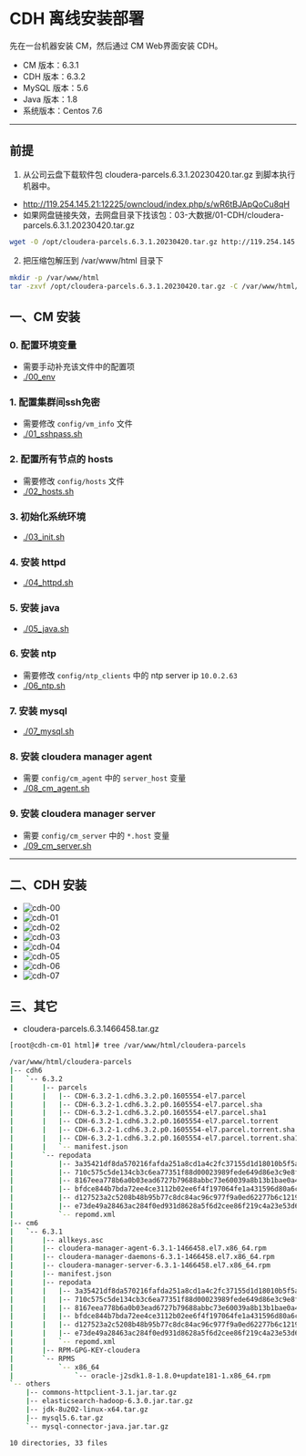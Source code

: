 # CDH 离线安装部署

先在一台机器安装 CM，然后通过 CM Web界面安装 CDH。

- CM 版本：6.3.1
- CDH 版本：6.3.2
- MySQL 版本：5.6
- Java 版本：1.8
- 系统版本：Centos 7.6

*****

## 前提

1. 从公司云盘下载软件包 cloudera-parcels.6.3.1.20230420.tar.gz 到脚本执行机器中。
- http://119.254.145.21:12225/owncloud/index.php/s/wR6tBJApQoCu8qH
- 如果网盘链接失效，去网盘目录下找该包：03-大数据/01-CDH/cloudera-parcels.6.3.1.20230420.tar.gz
```bash
wget -O /opt/cloudera-parcels.6.3.1.20230420.tar.gz http://119.254.145.21:12225/owncloud/index.php/s/wR6tBJApQoCu8qH/download
```

2. 把压缩包解压到 /var/www/html 目录下
```bash
mkdir -p /var/www/html
tar -zxvf /opt/cloudera-parcels.6.3.1.20230420.tar.gz -C /var/www/html/
```

## 一、CM 安装

### 0. 配置环境变量
- 需要手动补充该文件中的配置项
- [./00_env](./00_env)

### 1. 配置集群间ssh免密
- 需要修改 `config/vm_info` 文件
- [./01_sshpass.sh](./01_sshpass.sh)

### 2. 配置所有节点的 hosts
- 需要修改 `config/hosts` 文件
- [./02_hosts.sh](./02_hosts.sh)

### 3. 初始化系统环境
- [./03_init.sh](./03_init.sh)

### 4. 安装 httpd
- [./04_httpd.sh](./04_httpd.sh)

### 5. 安装 java
- [./05_java.sh](./05_java.sh)

### 6. 安装 ntp
- 需要修改 `config/ntp_clients` 中的 ntp server ip `10.0.2.63`
- [./06_ntp.sh](./06_ntp.sh)

### 7. 安装 mysql
- [./07_mysql.sh](./07_mysql.sh)

### 8. 安装 cloudera manager agent
- 需要 `config/cm_agent` 中的 `server_host` 变量
- [./08_cm_agent.sh](./08_cm_agent.sh)

### 9. 安装 cloudera manager server
- 需要 `config/cm_server` 中的 `*.host` 变量
- [./09_cm_server.sh](./09_cm_server.sh)

*****

## 二、CDH 安装

- ![cdh-00](./images/cdh-00.png)
- ![cdh-01](./images/cdh-01.png)
- ![cdh-02](./images/cdh-02.png)
- ![cdh-03](./images/cdh-03.png)
- ![cdh-04](./images/cdh-04.png)
- ![cdh-05](./images/cdh-05.png)
- ![cdh-06](./images/cdh-06.png)
- ![cdh-07](./images/cdh-07.png)


## 三、其它
- cloudera-parcels.6.3.1466458.tar.gz

```bash
[root@cdh-cm-01 html]# tree /var/www/html/cloudera-parcels

/var/www/html/cloudera-parcels
|-- cdh6
|   `-- 6.3.2
|       |-- parcels
|       |   |-- CDH-6.3.2-1.cdh6.3.2.p0.1605554-el7.parcel
|       |   |-- CDH-6.3.2-1.cdh6.3.2.p0.1605554-el7.parcel.sha
|       |   |-- CDH-6.3.2-1.cdh6.3.2.p0.1605554-el7.parcel.sha1
|       |   |-- CDH-6.3.2-1.cdh6.3.2.p0.1605554-el7.parcel.torrent
|       |   |-- CDH-6.3.2-1.cdh6.3.2.p0.1605554-el7.parcel.torrent.sha
|       |   |-- CDH-6.3.2-1.cdh6.3.2.p0.1605554-el7.parcel.torrent.sha1
|       |   `-- manifest.json
|       `-- repodata
|           |-- 3a35421df8da570216fafda251a8cd1a4c2fc37155d1d18010b5f5a46bdc0a5d-primary.xml.gz
|           |-- 710c575c5de134cb3c6ea77351f88d00023989fede649d86e3c9e8ff50cb682d-primary.sqlite.bz2
|           |-- 8167eea778b6a0b03ead6727b79688abbc73e60039a8b13b1bae0a4733859101-filelists.sqlite.bz2
|           |-- bfdce844b7bda72ee4ce3112b02ee6f4f197064fe1a431596d80a6c35a615e43-filelists.xml.gz
|           |-- d127523a2c5208b48b95b77c8dc84ac96c977f9a0ed62277b6c121940f4df9c8-other.sqlite.bz2
|           |-- e73de49a28463ac284f0ed931d8628a5f6d2cee86f219c4a23e53d6c2a0516af-other.xml.gz
|           `-- repomd.xml
|-- cm6
|   `-- 6.3.1
|       |-- allkeys.asc
|       |-- cloudera-manager-agent-6.3.1-1466458.el7.x86_64.rpm
|       |-- cloudera-manager-daemons-6.3.1-1466458.el7.x86_64.rpm
|       |-- cloudera-manager-server-6.3.1-1466458.el7.x86_64.rpm
|       |-- manifest.json
|       |-- repodata
|       |   |-- 3a35421df8da570216fafda251a8cd1a4c2fc37155d1d18010b5f5a46bdc0a5d-primary.xml.gz
|       |   |-- 710c575c5de134cb3c6ea77351f88d00023989fede649d86e3c9e8ff50cb682d-primary.sqlite.bz2
|       |   |-- 8167eea778b6a0b03ead6727b79688abbc73e60039a8b13b1bae0a4733859101-filelists.sqlite.bz2
|       |   |-- bfdce844b7bda72ee4ce3112b02ee6f4f197064fe1a431596d80a6c35a615e43-filelists.xml.gz
|       |   |-- d127523a2c5208b48b95b77c8dc84ac96c977f9a0ed62277b6c121940f4df9c8-other.sqlite.bz2
|       |   |-- e73de49a28463ac284f0ed931d8628a5f6d2cee86f219c4a23e53d6c2a0516af-other.xml.gz
|       |   `-- repomd.xml
|       |-- RPM-GPG-KEY-cloudera
|       `-- RPMS
|           `-- x86_64
|               `-- oracle-j2sdk1.8-1.8.0+update181-1.x86_64.rpm
`-- others
    |-- commons-httpclient-3.1.jar.tar.gz
    |-- elasticsearch-hadoop-6.3.0.jar.tar.gz
    |-- jdk-8u202-linux-x64.tar.gz
    |-- mysql5.6.tar.gz
    `-- mysql-connector-java.jar.tar.gz

10 directories, 33 files
```
